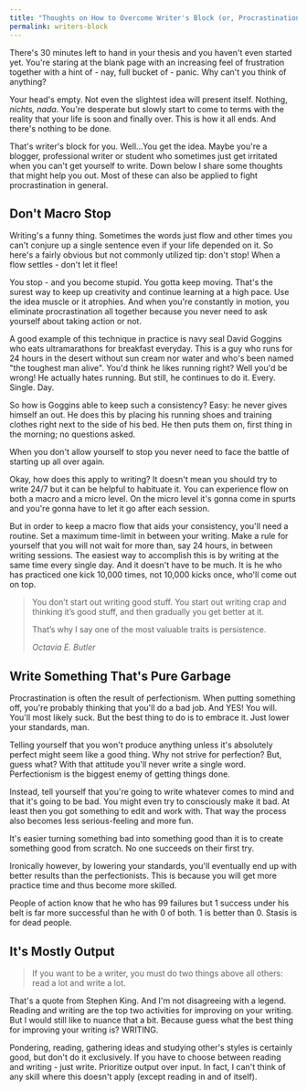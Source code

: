 ```yaml
---
title: "Thoughts on How to Overcome Writer's Block (or, Procrastination Altogether)"
permalink: writers-block
---
```


There's 30 minutes left to hand in your thesis and you haven't even started yet. You're staring at the blank page with an increasing feel of frustration together with a hint of - nay, full bucket of - panic. Why can't you think of anything? 

Your head's empty. Not even the slightest idea will present itself. Nothing, _nichts, nada_. You're desperate but slowly start to come to terms with the reality that your life is soon and finally over. This is how it all ends. And there's nothing to be done.

That's writer's block for you. Well...You get the idea. Maybe you're a blogger, professional writer or student who sometimes just get irritated when you can't get yourself to write. Down below I share some thoughts that might help you out. Most of these can also be applied to fight procrastination in general.

## Don't Macro Stop

Writing's a funny thing. Sometimes the words just flow and other times you can't conjure up a single sentence even if your life depended on it. So here's a fairly obvious but not commonly utilized tip: don't stop! When a flow settles - don't let it flee!

You stop - and you become stupid. You gotta keep moving. That's the surest way to keep up creativity and continue learning at a high pace. Use the idea muscle or it atrophies. And when you're constantly in motion, you eliminate procrastination all together because you never need to ask yourself about taking action or not.

A good example of this technique in practice is navy seal David Goggins who eats ultramarathons for breakfast everyday. This is a guy who runs for 24 hours in the desert without sun cream nor water and who's been named "the toughest man alive". You'd think he likes running right? Well you'd be wrong! He actually hates running. But still, he continues to do it. Every. Single. Day.

So how is Goggins able to keep such a consistency? Easy: he never gives himself an out. He does this by placing his running shoes and training clothes right next to the side of his bed. He then puts them on, first thing in the morning; no questions asked.

When you don't allow yourself to stop you never need to face the battle of starting up all over again.

Okay, how does this apply to writing? It doesn't mean you should try to write 24/7 but it can be helpful to habituate it. You can experience flow on both a macro and a micro level. On the micro level it's gonna come in spurts and you're gonna have to let it go after each session.

But in order to keep a macro flow that aids your consistency, you'll need a routine. Set a maximum time-limit in between your writing. Make a rule for yourself that you will not wait for more than, say 24 hours, in between writing sessions. The easiest way to accomplish this is by writing at the same time every single day. And it doesn't have to be much. It is he who has practiced one kick 10,000 times, not 10,000 kicks once, who'll come out on top.

> You don’t start out writing good stuff. You start out writing crap and thinking it’s good stuff, and then gradually you get better at it.
> 
> That’s why I say one of the most valuable traits is persistence.
> 
> <cite>Octavia E. Butler</cite>

## Write Something That's Pure Garbage

Procrastination is often the result of perfectionism. When putting something off, you're probably thinking that you'll do a bad job. And YES! You will. You'll most likely suck. But the best thing to do is to embrace it. Just lower your standards, man.

Telling yourself that you won't produce anything unless it's absolutely perfect might seem like a good thing. Why not strive for perfection? But, guess what? With that attitude you'll never write a single word. Perfectionism is the biggest enemy of getting things done.

Instead, tell yourself that you're going to write whatever comes to mind and that it's going to be bad. You might even try to consciously make it bad. At least then you got something to edit and work with. That way the process also becomes less serious-feeling and more fun.

It's easier turning something bad into something good than it is to create something good from scratch. No one succeeds on their first try.

Ironically however, by lowering your standards, you'll eventually end up with better results than the perfectionists. This is because you will get more practice time and thus become more skilled.

People of action know that he who has 99 failures but 1 success under his belt is far more successful than he with 0 of both. 1 is better than 0. Stasis is for dead people.

## It's Mostly Output

> If you want to be a writer, you must do two things above all others: read a lot and write a lot.

That's a quote from Stephen King. And I'm not disagreeing with a legend. Reading and writing are the top two activities for improving on your writing. But I would still like to nuance that a bit. Because guess what the best thing for improving your writing is? WRITING.

Pondering, reading, gathering ideas and studying other's styles is certainly good, but don't do it exclusively. If you have to choose between reading and writing - just write. Prioritize output over input. In fact, I can't think of any skill where this doesn't apply (except reading in and of itself).
